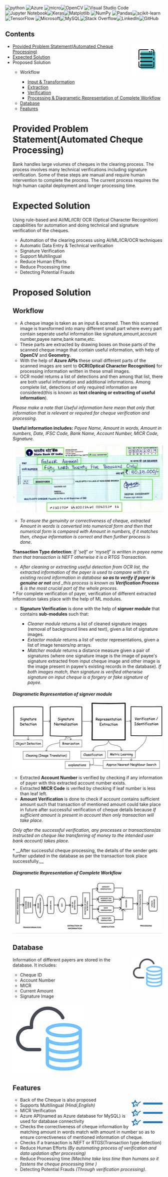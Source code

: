 ![python](https://img.shields.io/badge/python-3670A0?style=for-the-badge&logo=python&logoColor=ffdd54) ![Azure](https://img.shields.io/badge/azure-%230072C6.svg?style=for-the-badge&logo=microsoftazure&logoColor=white) ![micro](https://img.shields.io/badge/Microsoft_Learn-258ffa?style=for-the-badge&logo=microsoft&logoColor=white)![OpenCV](https://img.shields.io/badge/opencv-%23white.svg?style=for-the-badge&logo=opencv&logoColor=white) ![Visual Studio Code](https://img.shields.io/badge/Visual%20Studio%20Code-0078d7.svg?style=for-the-badge&logo=visual-studio-code&logoColor=white) ![Jupyter Notebook](https://img.shields.io/badge/jupyter-%23FA0F00.svg?style=for-the-badge&logo=jupyter&logoColor=white)![Keras](https://img.shields.io/badge/Keras-%23D00000.svg?style=for-the-badge&logo=Keras&logoColor=white)![Matplotlib](https://img.shields.io/badge/Matplotlib-%23ffffff.svg?style=for-the-badge&logo=Matplotlib&logoColor=black) ![NumPy](https://img.shields.io/badge/numpy-%23013243.svg?style=for-the-badge&logo=numpy&logoColor=white) ![Pandas](https://img.shields.io/badge/pandas-%23150458.svg?style=for-the-badge&logo=pandas&logoColor=white)![scikit-learn](https://img.shields.io/badge/scikit--learn-%23F7931E.svg?style=for-the-badge&logo=scikit-learn&logoColor=white)![TensorFlow](https://img.shields.io/badge/TensorFlow-%23FF6F00.svg?style=for-the-badge&logo=TensorFlow&logoColor=white) ![Microsoft](https://img.shields.io/badge/Microsoft-0078D4?style=for-the-badge&logo=microsoft&logoColor=white)![MySQL](https://img.shields.io/badge/mysql-%2300f.svg?style=for-the-badge&logo=mysql&logoColor=white)![Stack Overflow](https://img.shields.io/badge/-Stackoverflow-FE7A16?style=for-the-badge&logo=stack-overflow&logoColor=white)![LinkedIn](https://img.shields.io/badge/linkedin-%230077B5.svg?style=for-the-badge&logo=linkedin&logoColor=white)![GitHub](https://img.shields.io/badge/github-%23121011.svg?style=for-the-badge&logo=github&logoColor=white)

## Contents

<img align="right" width="100" height="100" src="https://github.com/Shailly0502/Tech-Diwane/blob/c782ca5a86027019f1d2ae484e0fdac4afe6c1e3/content.webp">  
<ul>  
   <li> <a href="#11"> Provided Problem Statement(Automated Cheque Processing) </a> </li>
   <li> <a href="#12"> Expected Solution </a> </li>
   <li> Proposed Solution </li>
   <ul> <li>  Workflow </li> 
   <ul> <li>  <a href="#2"> Input & Transformation </a> </li>
      <li> <a href="#3"> Extraction </a>  </li>
      <li> <a href="#4">Verification </a> </li>
      <li> <a href="#5"> Processing & Diagrametic Representation of Complete Workflow </a> </li> </ul>
   <li> <a href="#7"> Database </a> </li>
      <li> <a href="#8"> Features </a> </li> </ul>
   
# Provided Problem Statement(Automated Cheque Processing)<a id="11">

Bank handles large volumes of cheques in the clearing process. The process involves many technical verifications including signature verification. Some of these steps are manual and require human intervention to complete the process. The current process requires the high human capital deployment and longer processing time.

</a>

# Expected Solution<a id="12">

Using rule-based and AI/ML/ICR/ OCR (Optical Character Recognition) capabilities for automation and doing technical and signature verification of the cheques.

- Automation of the clearing process using AI/ML/ICR/OCR techniques
- Automatic Data Entry & Technical verification
- Signature Verification
- Support Multilingual
- Reduce Human Efforts
- Reduce Processing time
- Detecting Potential Frauds
  </a>

# Proposed Solution

## Workflow

- <a id="2"> A cheque image is taken as an input & scanned. Then this scanned image is transformed into many different small part where every part contain seperate useful information like signature,amount,account number,payee name,bank name,etc.
- These parts are extracted by drawing boxes on those parts of the scanned cheque image that contain useful information, with help of **OpenCV** and **Geometry.**
- With the help of **Azure APIs** these small different parts of the scanned images are sent to **OCR(Optical Character Recognition)** for processing information written in these small images. </a>
- <a id="3"> OCR model returns a list of detections and then among that list, there are both useful information and additional informations. Among complete list, detections of only required information are considered(this is known as **text cleaning or extracting of useful information**).

_Please make a note that Useful information here mean that only that information that is relevant or required for cheque verification and processing._

**Useful information includes:** _Payee Name, Amount in words, Amount in numbers, Date, IFSC Code, Bank Name, Account Number, MICR Code, Signature._

![cheque image](https://github.com/Shailly0502/Tech-Diwane/blob/f6b6ac386f94a1ac83bbad23283a2805e63eccee/cheque.jpeg)

- _To ensure the genuinity or correctiveness of cheque, extracted Amount in words is converted into numerical form and then that numerical form is compared with Amount in numbers, if it matches then, cheque information is correct and then further process is done_.

**Transaction Type detection**: _If 'self' or 'myself' is written in payee name then that transaction is NEFT otherwise it is a RTGS Transaction._

- _After cleaning or extracting useful detection from OCR list, the extracted information of the payer is used to compare with it's existing record information in database **so as to verify if payer is genuine or not** and \_this process is known as **Verification Process** & is the most crucial part of the whole process._
  </a>

 <a id="4">
* For complete verification of payer, verification of different extracted information takes place with the help of ML modules.

- **Signature Verification** is done with the help of **signver module** that contains **sub-modules** such that:

  - _Cleaner module_ returns a list of cleaned signature images (removal of background lines and text), given a list of signature images.
  - _Extactor module_ returns a list of vector representations, given a list of image tensors/np arrays.
  - _Matcher module_ returns a distance measure given a pair of signatures (where one signature image is the image of payee's signature extracted from input cheque image and other image is the image present in payee's existing records in the database). _If both images match, then signature is verified otherwise signature on input cheque is a forgery or fake signature of payee._

#### _Diagrametic Representation of signver module_

![signature verification](https://raw.githubusercontent.com/fastforwardlabs/signver/main/docs/images/signature_pipeline.png)

- Extracted **Account Number** is verified by checking if any information of payer with this extracted account number exists.
- Extracted **MICR Code** is verifed by checking if leaf number is less than leaf left.
- **Amount Verification** is done to check if account contains sufficient amount such that transaction of mentioned amount could take place in future after successful verification of cheque details because _If sufficient amount is present in account then only transaction will take place._

_Only after the successful verification, any processes or transactions(as instructed on cheque like transferring of money to the intended user bank account) takes place._

 </a>
 
 <a id="5">
* __After successful cheque processing, the details of the sender gets further updated in the database as per the transaction took place successfully.__
 
 #### _Diagrametic Representation of Complete Workflow_

![cheque verification](https://github.com/Shailly0502/Tech-Diwane/blob/69f23f6342bee3c180b161ec4146ce7174276da8/astha.png)

 </a>

## Database <a id="7">

 <img align="right" width="100" height="100" src="https://github.com/Shailly0502/Tech-Diwane/blob/c782ca5a86027019f1d2ae484e0fdac4afe6c1e3/database.png">  
Information of different payers are stored in the database. 
It includes:
   <ul> <li> Cheque ID </li>
      <li>  Account Number </li> 
      <li> MICR </li> 
   <li> Current Amount </li>
 <li> Signature Image </li> </ul>

![database image](https://github.com/Shailly0502/Tech-Diwane/blob/b4fef312819a8182b7e3c97a19e105d2d96ccf4f/database.png)

  </a>

## Features <a id="8">

   <img align="right" width="100" height="100" src="https://github.com/Shailly0502/Tech-Diwane/blob/c782ca5a86027019f1d2ae484e0fdac4afe6c1e3/features.webp">  
   <ul> <li> Back of the Cheque is also proposed </li>
   <li> Supports Multilingual <i> (Hindi,English)</i> </li>
      <li> MICR Verification </li>
      <li> Azure API(named as Azure database for MySQL) is used for database connectivity</li>
<li> Checks the correctiveness of cheque information by matching amount in words match with amount in number so as to ensure correctiveness of mentioned information of cheque. </li>
      <li> Checks if a transaction is NEFT or RTGS(Transaction type detection) </li>
<li> Reduce Human Efforts <i> (By automating process of verification and data updation after processing)</i> </li>
<li> Reduce Processing time <i>(Machine take less time than humans so it fastens the cheque processing time )</i> </li>
<li> Detecting Potential Frauds <i>(Through verification processing).</i> </li>
   </ul> 
  </a>
